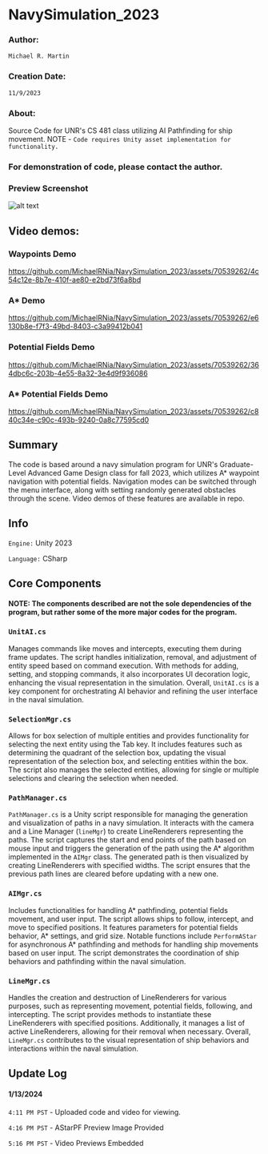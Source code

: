 # NavySimulation_2023
### Author: ### 
` Michael R. Martin `
### Creation Date: ### 
` 11/9/2023 `

### About: ### 
Source Code for UNR's CS 481 class utilizing AI Pathfinding for ship movement.
NOTE - ``Code requires Unity asset implementation for functionality.``

### For demonstration of code, please contact the author. ###

### Preview Screenshot ###
![alt text](https://github.com/MichaelRNia/NavySimulation_2023/blob/main/image_2024-01-13_161453116.png?raw=true)

## Video demos: ##

### Waypoints Demo ###
https://github.com/MichaelRNia/NavySimulation_2023/assets/70539262/4c54c12e-8b7e-410f-ae80-e2bd73f6a8bd

### A* Demo ###
https://github.com/MichaelRNia/NavySimulation_2023/assets/70539262/e6130b8e-f7f3-49bd-8403-c3a99412b041

### Potential Fields Demo ###
https://github.com/MichaelRNia/NavySimulation_2023/assets/70539262/364dbc6c-203b-4e55-8a32-3e4d9f936086

### A* Potential Fields Demo ###
https://github.com/MichaelRNia/NavySimulation_2023/assets/70539262/c840c34e-c90c-493b-9240-0a8c77595cd0

## Summary
The code is based around a navy simulation program for UNR's Graduate-Level Advanced Game Design class for fall 2023,
which utilizes A* waypoint navigation with potential fields. Navigation modes can be switched through the menu interface,
along with setting randomly generated obstacles through the scene. Video demos of these features are available in repo.

## Info
`Engine:` Unity 2023

`Language:` CSharp

## Core Components

#### NOTE: The components described are not the sole dependencies of the program, but rather some of the more major codes for the program. ####

### `UnitAI.cs` ### 
Manages commands like moves and intercepts, executing them during frame updates. The script handles initialization, removal, and adjustment of entity speed based on command execution. With methods for adding, setting, and stopping commands, it also incorporates UI decoration logic, enhancing the visual representation in the simulation. Overall, `UnitAI.cs` is a key component for orchestrating AI behavior and refining the user interface in the naval simulation.

### `SelectionMgr.cs` ###
Allows for box selection of multiple entities and provides functionality for selecting the next entity using the Tab key. It includes features such as determining the quadrant of the selection box, updating the visual representation of the selection box, and selecting entities within the box. The script also manages the selected entities, allowing for single or multiple selections and clearing the selection when needed.

### `PathManager.cs` ###
`PathManager.cs` is a Unity script responsible for managing the generation and visualization of paths in a navy simulation. It interacts with the camera and a Line Manager (`lineMgr`) to create LineRenderers representing the paths. The script captures the start and end points of the path based on mouse input and triggers the generation of the path using the A* algorithm implemented in the `AIMgr` class. The generated path is then visualized by creating LineRenderers with specified widths. The script ensures that the previous path lines are cleared before updating with a new one.

### `AIMgr.cs` ###
Includes functionalities for handling A* pathfinding, potential fields movement, and user input. The script allows ships to follow, intercept, and move to specified positions. It features parameters for potential fields behavior, A* settings, and grid size. Notable functions include `PerformAStar` for asynchronous A* pathfinding and methods for handling ship movements based on user input. The script demonstrates the coordination of ship behaviors and pathfinding within the naval simulation.

### `LineMgr.cs` ###

Handles the creation and destruction of LineRenderers for various purposes, such as representing movement, potential fields, following, and intercepting. The script provides methods to instantiate these LineRenderers with specified positions. Additionally, it manages a list of active LineRenderers, allowing for their removal when necessary. Overall, `LineMgr.cs` contributes to the visual representation of ship behaviors and interactions within the naval simulation.

## Update Log ##
#### 1/13/2024 ####
`4:11 PM PST` - Uploaded code and video for viewing.

`4:16 PM PST` - AStarPF Preview Image Provided

`5:16 PM PST` - Video Previews Embedded
